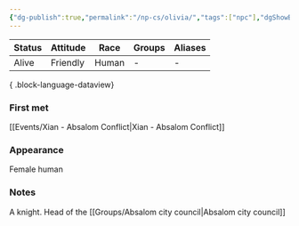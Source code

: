 ```yaml
---
{"dg-publish":true,"permalink":"/np-cs/olivia/","tags":["npc"],"dgShowBacklinks":true,"dgShowLocalGraph":true,"noteIcon":"npc","created":"2024-01-06T13:56:46.169+01:00","updated":"2024-01-18T22:33:31.808+01:00"}
---
```


| Status | Attitude | Race  | Groups | Aliases |
| ------ | -------- | ----- | ------ | ------- |
| Alive  | Friendly | Human | \-     | \-      |

{ .block-language-dataview}
### First met
[[Events/Xian - Absalom Conflict\|Xian - Absalom Conflict]]
### Appearance
Female human
### Notes
A knight. Head of the [[Groups/Absalom city council\|Absalom city council]]